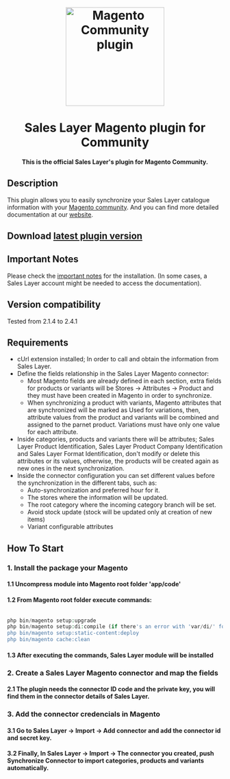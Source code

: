 <h1 align="center">
  <a href="https://support.saleslayer.com">
    <img src="https://saleslayer.com/assets/images/logo.svg" alt="Magento Community plugin" width="230"></a>
  </a>
  <br><br>
  Sales Layer Magento plugin for Community
  <br>
</h1>

<h4 align="center">This is the official Sales Layer's plugin for Magento Community.</h4>

## Description

This plugin allows you to easily synchronize your Sales Layer catalogue information with your [Magento community]("https://business.adobe.com/products/magento/community.html"). And you can find more detailed documentation at our [website](https://support.saleslayer.com/category/magento).

## Download [latest plugin version](https://github.com/saleslayer/magento-community-plugin/releases/latest/download/magento-community-plugin.zip)

## Important Notes

Please check the [important notes](https://support.saleslayer.com/magento/important-notes-about-magento-connector) for the installation. (In some cases, a Sales Layer account might be needed to access the documentation).

## Version compatibility

Tested from 2.1.4 to 2.4.1

## Requirements

* cUrl extension installed; In order to call and obtain the information from Sales Layer.
* Define the fields relationship in the Sales Layer Magento connector:
  * Most Magento fields are already defined in each section, extra fields for products or variants will be Stores -> Attributes -> Product and they must have been created in Magento in order to synchronize.
  * When synchronizing a product with variants, Magento attributes that are synchronized will be marked as Used for variations, then, attribute values from the product and variants will be combined and assigned to the parnet product. Variations must have only one value for each attribute.
* Inside categories, products and variants there will be attributes; Sales Layer Product Identification, Sales Layer Product Company Identification and Sales Layer Format Identification, don't modify or delete this attributes or its values, otherwise, the products will be created again as new ones in the next synchronization.
* Inside the connector configuration you can set different values before the synchronization in the different tabs, such as:
  * Auto-synchronization and preferred hour for it.
  * The stores where the information will be updated.
  * The root category where the incoming category branch will be set.
  * Avoid stock update (stock will be updated only at creation of new items)
  * Variant configurable attributes

## How To Start

### 1. Install the package your Magento 

#### 1.1 Uncompress module into Magento root folder 'app/code'

#### 1.2 From Magento root folder execute commands:

```php

php bin/magento setup:upgrade
php bin/magento setup:di:compile (if there's an error with 'var/di/' folder just delete it and execute this command again)
php bin/magento setup:static-content:deploy
php bin/magento cache:clean

```

#### 1.3 After executing the commands, Sales Layer module will be installed

### 2. Create a Sales Layer Magento connector and map the fields

#### 2.1 The plugin needs the connector ID code and the private key, you will find them in the connector details of Sales Layer.

### 3. Add the connector credencials in Magento

#### 3.1 Go to Sales Layer -> Import -> Add connector and add the connector id and secret key.
#### 3.2 Finally, In Sales Layer -> Import -> The connector you created, push Synchronize Connector to import categories, products and variants automatically.
